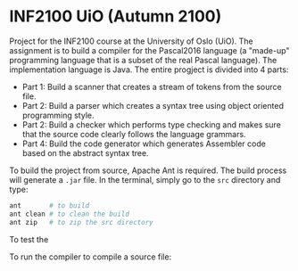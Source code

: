 # INF2100 UiO (Autumn 2100)

Project for the INF2100 course at the University of Oslo (UiO). The assignment 
is to build a compiler for the Pascal2016 language (a "made-up" programming 
language that is a subset of the real Pascal language). The implementation 
language is Java. The entire progject is divided into 4 parts:
- Part 1: Build a scanner that creates a stream of tokens from the source file.
- Part 2: Build a parser which creates a syntax tree using object oriented programming style.
- Part 2: Build a checker which performs type checking and makes sure that the source code clearly follows the language grammars.
- Part 4: Build the code generator which generates Assembler code based on the abstract syntax tree.

To build the project from source, Apache Ant is required. The build process will
generate a `.jar` file. In the terminal, simply go to the `src` directory and type:
	
```bash
ant       # to build
ant clean # to clean the build
ant zip   # to zip the src directory
```

To test the



To run the compiler to compile a source file:
